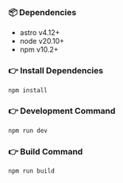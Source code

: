### 📦 Dependencies

- astro v4.12+
- node v20.10+
- npm v10.2+

### 👉 Install Dependencies

```bash
npm install
```

### 👉 Development Command

```bash
npm run dev
```

### 👉 Build Command

```bash
npm run build
```
